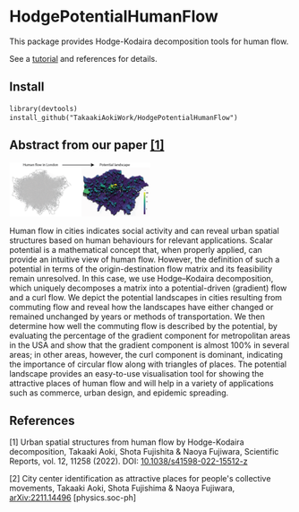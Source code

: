 # HodgePotentialHumanFlow

This package provides Hodge-Kodaira decomposition tools for human flow.

See a [tutorial](articles/PotentialInTokyo.html) and references for details.

## Install
```
library(devtools)
install_github("TakaakiAokiWork/HodgePotentialHumanFlow")
```

## Abstract from our paper [[1]](#1)


<img src="man/figures/london.png" width=50%/>


Human flow in cities indicates social activity and can reveal urban spatial structures based on human behaviours for relevant applications. Scalar potential is a mathematical concept that, when properly applied, can provide an intuitive view of human flow. However, the definition of such a potential in terms of the origin-destination flow matrix and its feasibility remain unresolved. In this case, we use Hodge–Kodaira decomposition, which uniquely decomposes a matrix into a potential-driven (gradient) flow and a curl flow. We depict the potential landscapes in cities resulting from commuting flow and reveal how the landscapes have either changed or remained unchanged by years or methods of transportation. We then determine how well the commuting flow is described by the potential, by evaluating the percentage of the gradient component for metropolitan areas in the USA and show that the gradient component is almost 100% in several areas; in other areas, however, the curl component is dominant, indicating the importance of circular flow along with triangles of places. The potential landscape provides an easy-to-use visualisation tool for showing the attractive places of human flow and will help in a variety of applications such as commerce, urban design, and epidemic spreading.



## References
<a id="1">[1]</a> 
Urban spatial structures from human flow by Hodge-Kodaira decomposition,
Takaaki Aoki, Shota Fujishita & Naoya Fujiwara, 
Scientific Reports, vol. 12, 11258 (2022).
DOI: [10.1038/s41598-022-15512-z](https://doi.org/10.1038/s41598-022-15512-z)


<a id="2">[2]</a> 
City center identification as attractive places for people's collective movements, Takaaki Aoki, Shota Fujishima & Naoya Fujiwara, 
[arXiv:2211.14496](https://arxiv.org/abs/2211.14496) [physics.soc-ph]
